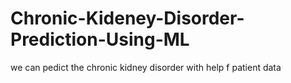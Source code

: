 # Chronic-Kideney-Disorder-Prediction-Using-ML
we can pedict the chronic kidney disorder with help f patient data
